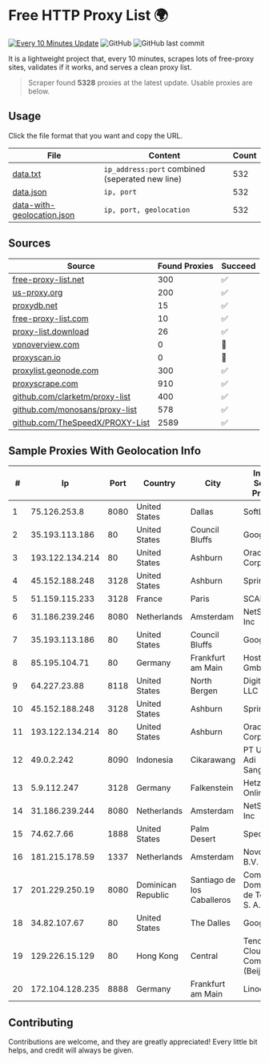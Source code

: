 
# Free HTTP Proxy List 🌍

[![Every 10 Minutes Update](https://github.com/mertguvencli/http-proxy-list/actions/workflows/main.yml/badge.svg?branch=main)](https://github.com/mertguvencli/http-proxy-list/actions/workflows/main.yml)
![GitHub](https://img.shields.io/github/license/mertguvencli/http-proxy-list)
![GitHub last commit](https://img.shields.io/github/last-commit/mertguvencli/http-proxy-list)

It is a lightweight project that, every 10 minutes, scrapes lots of free-proxy sites, validates if it works, and serves a clean proxy list.


> Scraper found **5328** proxies at the latest update. Usable proxies are below.

## Usage

Click the file format that you want and copy the URL.


|File|Content|Count|
|----|-------|-----|
|[data.txt](https://raw.githubusercontent.com/mertguvencli/http-proxy-list/main/proxy-list/data.txt)|`ip_address:port` combined (seperated new line)|532|
|[data.json](https://raw.githubusercontent.com/mertguvencli/http-proxy-list/main/proxy-list/data.json)|`ip, port`|532|
|[data-with-geolocation.json](https://raw.githubusercontent.com/mertguvencli/http-proxy-list/main/proxy-list/data-with-geolocation.json)|`ip, port, geolocation`|532|

## Sources

|Source|Found Proxies|Succeed|
|------|-------------|-------|
|[free-proxy-list.net](https://free-proxy-list.net)|300|✅|
|[us-proxy.org](https://www.us-proxy.org)|200|✅|
|[proxydb.net](http://proxydb.net)|15|✅|
|[free-proxy-list.com](https://free-proxy-list.com/?page=&port=&type%5B%5D=http&type%5B%5D=https&up_time=0&search=Search)|10|✅|
|[proxy-list.download](https://www.proxy-list.download/HTTP)|26|✅|
|[vpnoverview.com](https://vpnoverview.com/privacy/anonymous-browsing/free-proxy-servers)|0|🚫|
|[proxyscan.io](https://www.proxyscan.io)|0|🚫|
|[proxylist.geonode.com](https://proxylist.geonode.com/api/proxy-list?limit=300&page=1&sort_by=lastChecked&sort_type=desc&protocols=http,https)|300|✅|
|[proxyscrape.com](https://api.proxyscrape.com/v2/?request=displayproxies&protocol=http&timeout=10000&country=all&ssl=all&anonymity=all)|910|✅|
|[github.com/clarketm/proxy-list](https://raw.githubusercontent.com/clarketm/proxy-list/master/proxy-list-raw.txt)|400|✅|
|[github.com/monosans/proxy-list](https://raw.githubusercontent.com/monosans/proxy-list/main/proxies/http.txt)|578|✅|
|[github.com/TheSpeedX/PROXY-List](https://raw.githubusercontent.com/TheSpeedX/PROXY-List/master/http.txt)|2589|✅|


## Sample Proxies With Geolocation Info

|#|Ip|Port|Country|City|Internet Service Provider|
|-|--|----|-------|----|-------------------------|
|1|75.126.253.8|8080|United States|Dallas|SoftLayer|
|2|35.193.113.186|80|United States|Council Bluffs|Google LLC|
|3|193.122.134.214|80|United States|Ashburn|Oracle Corporation|
|4|45.152.188.248|3128|United States|Ashburn|Sprint|
|5|51.159.115.233|3128|France|Paris|SCALEWAY|
|6|31.186.239.246|8080|Netherlands|Amsterdam|NetSkope Inc|
|7|35.193.113.186|80|United States|Council Bluffs|Google LLC|
|8|85.195.104.71|80|Germany|Frankfurt am Main|Host Europe GmbH|
|9|64.227.23.88|8118|United States|North Bergen|DigitalOcean, LLC|
|10|45.152.188.248|3128|United States|Ashburn|Sprint|
|11|193.122.134.214|80|United States|Ashburn|Oracle Corporation|
|12|49.0.2.242|8090|Indonesia|Cikarawang|PT Usaha Adi Sanggoro|
|13|5.9.112.247|3128|Germany|Falkenstein|Hetzner Online GmbH|
|14|31.186.239.244|8080|Netherlands|Amsterdam|NetSkope Inc|
|15|74.62.7.66|1888|United States|Palm Desert|Spectrum|
|16|181.215.178.59|1337|Netherlands|Amsterdam|NovoServe B.V.|
|17|201.229.250.19|8080|Dominican Republic|Santiago de los Caballeros|Compañía Dominicana de Teléfonos S. A.|
|18|34.82.107.67|80|United States|The Dalles|Google LLC|
|19|129.226.15.129|80|Hong Kong|Central|Tencent Cloud Computing (Beijing) Co|
|20|172.104.128.235|8888|Germany|Frankfurt am Main|Linode, LLC|



## Contributing

Contributions are welcome, and they are greatly appreciated! Every
little bit helps, and credit will always be given.

